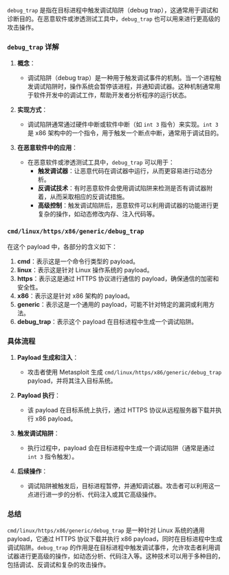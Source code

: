`debug_trap` 是指在目标进程中触发调试陷阱（debug trap），这通常用于调试和诊断目的。在恶意软件或渗透测试工具中，`debug_trap` 也可以用来进行更高级的攻击操作。

### `debug_trap` 详解

1. **概念**：
   - 调试陷阱（debug trap）是一种用于触发调试事件的机制。当一个进程触发调试陷阱时，操作系统会暂停该进程，并通知调试器。这种机制通常用于软件开发中的调试工作，帮助开发者分析程序的运行状态。
   
2. **实现方式**：
   - 调试陷阱通常通过硬件中断或软件中断（如 `int 3` 指令）来实现。`int 3` 是 x86 架构中的一个指令，用于触发一个断点中断，通常用于调试目的。
   
3. **在恶意软件中的应用**：
   - 在恶意软件或渗透测试工具中，`debug_trap` 可以用于：
     - **触发调试器**：让恶意代码在调试器中运行，从而更容易进行动态分析。
     - **反调试技术**：有时恶意软件会使用调试陷阱来检测是否有调试器附着，从而采取相应的反调试措施。
     - **高级控制**：触发调试陷阱后，恶意软件可以利用调试器的功能进行更复杂的操作，如动态修改内存、注入代码等。

### `cmd/linux/https/x86/generic/debug_trap`

在这个 payload 中，各部分的含义如下：

1. **cmd**：表示这是一个命令行类型的 payload。
2. **linux**：表示这是针对 Linux 操作系统的 payload。
3. **https**：表示这是通过 HTTPS 协议进行通信的 payload，确保通信的加密和安全性。
4. **x86**：表示这是针对 x86 架构的 payload。
5. **generic**：表示这是一个通用的 payload，可能不针对特定的漏洞或利用方法。
6. **debug_trap**：表示这个 payload 在目标进程中生成一个调试陷阱。

### 具体流程

1. **Payload 生成和注入**：
   - 攻击者使用 Metasploit 生成 `cmd/linux/https/x86/generic/debug_trap` payload，并将其注入目标系统。

2. **Payload 执行**：
   - 该 payload 在目标系统上执行，通过 HTTPS 协议从远程服务器下载并执行 x86 payload。
   
3. **触发调试陷阱**：
   - 执行过程中，payload 会在目标进程中生成一个调试陷阱（通常是通过 `int 3` 指令触发）。
   
4. **后续操作**：
   - 调试陷阱被触发后，目标进程暂停，并通知调试器。攻击者可以利用这一点进行进一步的分析、代码注入或其它高级操作。

### 总结

`cmd/linux/https/x86/generic/debug_trap` 是一种针对 Linux 系统的通用 payload，它通过 HTTPS 协议下载并执行 x86 payload，同时在目标进程中生成调试陷阱。`debug_trap` 的作用是在目标进程中触发调试事件，允许攻击者利用调试器进行更高级的操作，如动态分析、代码注入等。这种技术可以用于多种目的，包括调试、反调试和复杂的攻击操作。